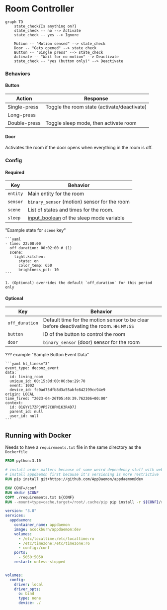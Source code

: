 # Room Controller

```mermaid
graph TD
    state_check{Is anything on?}
    state_check -- no --> Activate
    state_check -- yes --> Ignore

    Motion -- "Motion sensed" --> state_check
    Door -- "Gets opened" --> state_check
    Button -- "Single press" --> state_check
    Activate -- "Wait for no motion" --> Deactivate
    state_check -- "yes (button only)" --> Deactivate
```

### Behaviors

#### Button

| Action       | Response                                    |
|--------------|---------------------------------------------|
| Single-press | Toggle the room state (activate/deactivate) |
| Long-press   |                                             |
| Double-press | Toggle sleep mode, then activate room       |

#### Door

Activates the room if the door opens when everything in the room is off.

### Config

#### Required

| Key      | Behavior                                     |
|----------|----------------------------------------------|
| `entity` | Main entity for the room                     |
| `sensor` | `binary_sensor` (motion) sensor for the room |
| `scene`  | List of states and times for the room.       |
| `sleep`  | [input_boolean] of the sleep mode variable   |

[input_boolean]: https://www.home-assistant.io/integrations/input_boolean/

"Example state for `scene` key"

    ```yaml
    - time: 22:00:00
      off_duration: 00:02:00 # (1)
      scene:
        light.kitchen:
          state: on
          color_temp: 650
          brightness_pct: 10
    ```

    1. (Optional) overrides the default `off_duration` for this period only

#### Optional

| Key            | Behavior                                                                                |
|----------------|-----------------------------------------------------------------------------------------|
| `off_duration` | Default time for the motion sensor to be clear before deactivating the room. `HH:MM:SS` |
| `button`       | ID of the button to control the room                                                    |
| `door`         | `binary_sensor` (door) sensor for the room                                              |

??? example "Sample Button Event Data"

    ```yaml hl_lines="3"
    event_type: deconz_event
    data:
      id: living_room
      unique_id: 00:15:8d:00:06:ba:29:70
      event: 1002
      device_id: fc0ad75dfb8d3a55abfe842199cc94e9
    origin: LOCAL
    time_fired: "2023-04-26T05:40:39.762306+00:00"
    context:
      id: 01GYY17ZPJVP57C8PN1K3R4D7J
      parent_id: null
      user_id: null
    ```

## Running with Docker

Needs to have a `requirements.txt` file in the same directory as the `Dockerfile`

```dockerfile
FROM python:3.10

# install order matters because of some weird dependency stuff with websocket-client
# install appdaemon first because it's versioning is more restrictive
RUN pip install git+https://github.com/AppDaemon/appdaemon@dev

ENV CONF=/conf
RUN mkdir $CONF
COPY ./requirements.txt ${CONF}
RUN --mount=type=cache,target=/root/.cache/pip pip install -r ${CONF}/requirements.txt
```

```yaml
version: "3.8"
services:
  appdaemon:
    container_name: appdaemon
    image: acockburn/appdaemon:dev
    volumes:
      - /etc/localtime:/etc/localtime:ro
      - /etc/timezone:/etc/timezone:ro
      - config:/conf
    ports:
      - 5050:5050
    restart: unless-stopped


volumes:
  config:
    driver: local
    driver_opts:
      o: bind
      type: none
      device: ./
```
